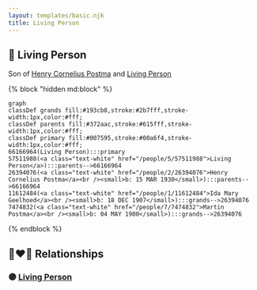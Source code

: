 ```yaml
---
layout: templates/basic.njk
title: Living Person
---
```

## 🔵 Living Person

Son of [Henry Cornelius Postma](/people/2/26394076) and [Living Person](/people/5/57511988)

{% block "hidden md:block" %}
```mermaid
graph
classDef grands fill:#193cb8,stroke:#2b7fff,stroke-width:1px,color:#fff;
classDef parents fill:#372aac,stroke:#615fff,stroke-width:1px,color:#fff;
classDef primary fill:#007595,stroke:#00a6f4,stroke-width:1px,color:#fff;
66166964(Living Person):::primary
57511988(<a class="text-white" href="/people/5/57511988">Living Person</a>):::parents-->66166964
26394076(<a class="text-white" href="/people/2/26394076">Henry Cornelius Postma</a><br /><small>b: 15 MAR 1930</small>):::parents-->66166964
11612484(<a class="text-white" href="/people/1/11612484">Ida Mary Geelhoed</a><br /><small>b: 18 DEC 1907</small>):::grands-->26394076
7474832(<a class="text-white" href="/people/7/7474832">Martin Postma</a><br /><small>b: 04 MAY 1900</small>):::grands-->26394076
```
{% endblock %}

## 👩‍❤️‍👨 Relationships

### 🟣 [Living Person](/people/4/48321333)
